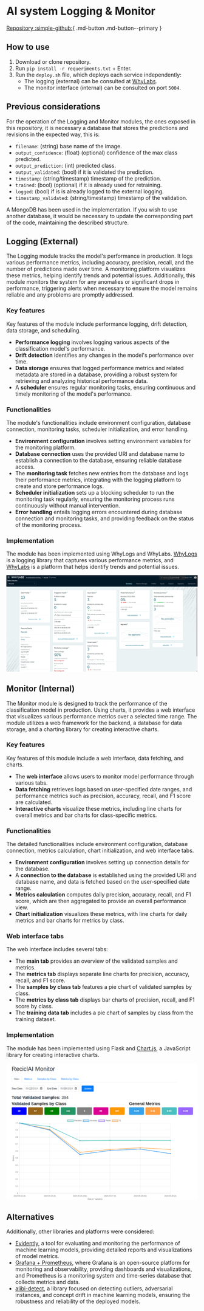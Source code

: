 # AI system Logging & Monitor
[Repository :simple-github:](https://github.com/RECICLAI-VRAIN/ia-logging-monitor){ .md-button .md-button--primary }


## How to use

1. Download or clone repository.
2. Run `pip install -r requeriments.txt` + Enter.
3. Run the `deploy.sh` file, which deploys each service independently:
   - The logging (external) can be consulted at [WhyLabs](https://whylabs.ai/).
   - The monitor interface (internal) can be consulted on port `5004`.

## Previous considerations 

For the operation of the Logging and Monitor modules, the ones exposed in this repository, it is necessary a database that stores the predictions and revisions in the expected way, this is:

- `filename`: (string) base name of the image.
- `output_confidence`: (float) (optional) confidence of the max class predicted.
- `output_prediction`: (int) predicted class.
- `output_validated`: (bool) if it is validated the prediction.
- `timestamp`: (string/timestamp) timestamp of the prediction.
- `trained`: (bool) (optional) if it is already used for retraining.
- `logged`: (bool) if is is already logged to the external logging.
- `timestamp_validated`: (string/timestamp) timestamp of the validation.

A MongoDB has been used in the implementation. If you wish to use another database, it would be necessary to update the corresponding part of the code, maintaining the described structure.

##  Logging (External)

The Logging module tracks the model's performance in production. It logs various performance metrics, including accuracy, precision, recall, and the number of predictions made over time. A monitoring platform visualizes these metrics, helping identify trends and potential issues. Additionally, this module monitors the system for any anomalies or significant drops in performance, triggering alerts when necessary to ensure the model remains reliable and any problems are promptly addressed.

### Key features

Key features of the module include performance logging, drift detection, data storage, and scheduling.

- **Performance logging** involves logging various aspects of the classification model's performance.
- **Drift detection** identifies any changes in the model's performance over time.
- **Data storage** ensures that logged performance metrics and related metadata are stored in a database, providing a robust system for retrieving and analyzing historical performance data.
- A **scheduler** ensures regular monitoring tasks, ensuring continuous and timely monitoring of the model's performance.

### Functionalities

The module's functionalities include environment configuration, database connection, monitoring tasks, scheduler initialization, and error handling.

- **Environment configuration** involves setting environment variables for the monitoring platform.
- **Database connection** uses the provided URI and database name to establish a connection to the database, ensuring reliable database access.
- The **monitoring task** fetches new entries from the database and logs their performance metrics, integrating with the logging platform to create and store performance logs.
- **Scheduler initialization** sets up a blocking scheduler to run the monitoring task regularly, ensuring the monitoring process runs continuously without manual intervention.
- **Error handling** entails logging errors encountered during database connection and monitoring tasks, and providing feedback on the status of the monitoring process.

### Implementation

The module has been implemented using WhyLogs and WhyLabs. [WhyLogs](https://whylabs.ai/whylogs) is a logging library that captures various performance metrics, and [WhyLabs](https://whylabs.ai/whylogs) is a platform that helps identify trends and potential issues.


![Logging interface](img/logs.png "Logs")

## Monitor (Internal)

The Monitor module is designed to track the performance of the classification model in production. Using charts, it provides a web interface that visualizes various performance metrics over a selected time range. The module utilizes a web framework for the backend, a database for data storage, and a charting library for creating interactive charts.

### Key features

Key features of this module include a web interface, data fetching, and charts.

- The **web interface** allows users to monitor model performance through various tabs.
- **Data fetching** retrieves logs based on user-specified date ranges, and performance metrics such as precision, accuracy, recall, and F1 score are calculated.
- **Interactive charts** visualize these metrics, including line charts for overall metrics and bar charts for class-specific metrics.


### Functionalities

The detailed functionalities include environment configuration, database connection, metrics calculation, chart initialization, and web interface tabs.

- **Environment configuration** involves setting up connection details for the database.
- A **connection to the database** is established using the provided URI and database name, and data is fetched based on the user-specified date range.
- **Metrics calculation** computes daily precision, accuracy, recall, and F1 score, which are then aggregated to provide an overall performance view.
- **Chart initialization** visualizes these metrics, with line charts for daily metrics and bar charts for metrics by class.

### Web interface tabs

The web interface includes several tabs:

- The **main tab** provides an overview of the validated samples and metrics.
- The **metrics tab** displays separate line charts for precision, accuracy, recall, and F1 score.
- The **samples by class tab** features a pie chart of validated samples by class.
- The **metrics by class tab** displays bar charts of precision, recall, and F1 score by class.
- The **training data tab** includes a pie chart of samples by class from the training dataset.


### Implementation

The module has been implemented using Flask and [Chart.js](https://www.chartjs.org/), a JavaScript library for creating interactive charts.

![Monitor interface module.](img/charts.png)

## Alternatives

Additionally, other libraries and platforms were considered:

- [Evidently](https://www.evidentlyai.com/), a tool for evaluating and monitoring the performance of machine learning models, providing detailed reports and visualizations of model metrics.
- [Grafana + Prometheus](https://prometheus.io/docs/visualization/grafana/), where Grafana is an open-source platform for monitoring and observability, providing dashboards and visualizations, and Prometheus is a monitoring system and time-series database that collects metrics and data.
- [alibi-detect](https://docs.seldon.io/projects/alibi-detect), a library focused on detecting outliers, adversarial instances, and concept drift in machine learning models, ensuring the robustness and reliability of the deployed models.

